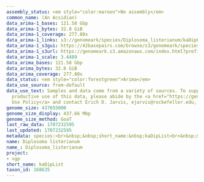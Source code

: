 ```yaml
---
assembly_status: <em style="color:maroon">No assembly</em>
common_name: (An Acsidian)
data_arima-1_bases: 121.58 Gbp
data_arima-1_bytes: 32.8 GiB
data_arima-1_coverage: 277.80x
data_arima-1_links: s3://genomeark/species/Diplosoma_listerianum/kaDipList1/genomic_data/arima/<br>
data_arima-1_s3gui: https://42basepairs.com/browse/s3/genomeark/species/Diplosoma_listerianum/kaDipList1/genomic_data/arima/
data_arima-1_s3url: https://genomeark.s3.amazonaws.com/index.html?prefix=species/Diplosoma_listerianum/kaDipList1/genomic_data/arima/
data_arima-1_scale: 3.4489
data_arima_bases: 121.58 Gbp
data_arima_bytes: 32.8 GiB
data_arima_coverage: 277.80x
data_status: <em style="color:forestgreen">Arima</em>
data_use_source: from-default
data_use_text: Samples and data come from a variety of sources. To support fair and
  productive use of this data, please abide by the <a href="https://genome10k.soe.ucsc.edu/data-use-policies/">Data
  Use Policy</a> and contact Erich D. Jarvis, ejarvis@rockefeller.edu, with any questions.
genome_size: 437655000
genome_size_display: 437.66 Mbp
genome_size_method: GoaT
last_raw_data: 1707232595
last_updated: 1707232595
metadata: species:<br>&nbsp;&nbsp;short_name:&nbsp;kaDipList<br>&nbsp;&nbsp;name:&nbsp;Diplosoma&nbsp;listerianum<br>&nbsp;&nbsp;taxon_id:&nbsp;168635<br>&nbsp;&nbsp;common_name:&nbsp;(An&nbsp;Acsidian)<br>&nbsp;&nbsp;order:<br>&nbsp;&nbsp;&nbsp;&nbsp;name:&nbsp;Aplousobranchia<br>&nbsp;&nbsp;family:<br>&nbsp;&nbsp;&nbsp;&nbsp;name:&nbsp;Didemnidae<br>&nbsp;&nbsp;individuals:<br>&nbsp;&nbsp;&nbsp;&nbsp;-&nbsp;short_name:&nbsp;kaDipList1<br>&nbsp;&nbsp;&nbsp;&nbsp;&nbsp;&nbsp;biosample_id:&nbsp;SAMEA112765689<br>&nbsp;&nbsp;&nbsp;&nbsp;&nbsp;&nbsp;sex:<br>&nbsp;&nbsp;genome_size:&nbsp;437655000<br>&nbsp;&nbsp;genome_size_method:&nbsp;GoaT<br>&nbsp;&nbsp;project:&nbsp;[&nbsp;vgp&nbsp;]<br>
name: Diplosoma listerianum
name_: Diplosoma_listerianum
project:
- vgp
short_name: kaDipList
taxon_id: 168635
---
```

